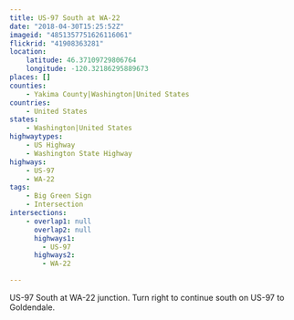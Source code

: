 ```yaml
---
title: US-97 South at WA-22
date: "2018-04-30T15:25:52Z"
imageid: "4851357751626116061"
flickrid: "41908363281"
location:
    latitude: 46.37109729806764
    longitude: -120.32186295889673
places: []
counties:
    - Yakima County|Washington|United States
countries:
    - United States
states:
    - Washington|United States
highwaytypes:
    - US Highway
    - Washington State Highway
highways:
    - US-97
    - WA-22
tags:
    - Big Green Sign
    - Intersection
intersections:
    - overlap1: null
      overlap2: null
      highways1:
        - US-97
      highways2:
        - WA-22

---
```

US-97 South at WA-22 junction.  Turn right to continue south on US-97 to Goldendale.